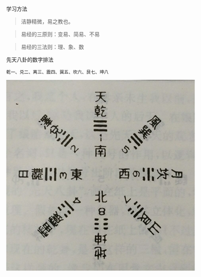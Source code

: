 学习方法
>洁静精微，易之教也。

>易经的三原则：变易、简易、不易

>易经的三法则：理、象、数

先天八卦的数字排法
```
乾一、兑二、离三、震四、巽五、坎六、艮七、坤八
```
![image](https://github.com/liyuanrui/note/raw/master/xiantian.jpg)